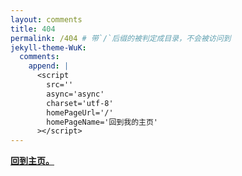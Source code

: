 ```yaml
---
layout: comments
title: 404
permalink: /404 # 带`/`后缀的被判定成目录，不会被访问到
jekyll-theme-WuK:
  comments:
    append: |
      <script
        src=''
        async='async'
        charset='utf-8'
        homePageUrl='/'
        homePageName='回到我的主页'
      ></script>
---
```


**[回到主页。](https://akutazehy.github.io/diet)**

<!--
https://qzonestyle.gtimg.cn/qzone/hybrid/app/404/search_children.js-->